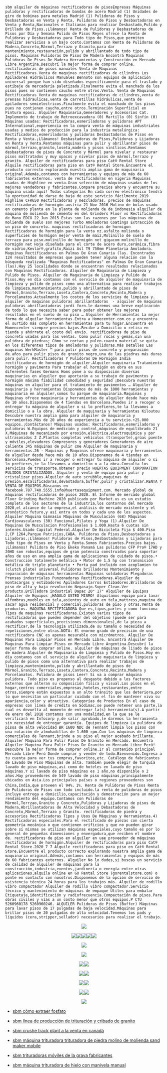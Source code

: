 
```
sbm alquiler de máquinas rectificadoras de pisosEmpresas Máquinas pulidoras y rectificadoras de bandas de acero Madrid (1) Unidades de giro de bobinas para metales Madrid (1) Pulidoras de Pisos y Desbastadoras en Venta y Renta. Pulidoras de Pisos y Desbastadoras en Venta y Renta,Nacionales e Italianas para realizar Desbastado,Pulido y Brillado de Pisos.¡Llámanos! Renta de Pulidoras y Desbastadoras de Pisos por Día y Semana Pulido de Pisos Reyes ofrece la Renta de Pulidoras y Desbastadoras para Todo tipo de Pisos,que permiten realizar servicios a un bajo costo.Contamos con Renta de Pulidoras de Madera,Concreto,Mármol,Terrazo y Granito,para dar mantenimiento,restauración,pulido y abrillantado de todo tipo de pisos. Maquinas Pulidoras De Pisos De Madera Encontrá Maquinas Pulidoras De Pisos De Madera Herramientas y Construcción en Mercado Libre Argentina.Descubrí la mejor forma de comprar online. rectificadoras de pisos manuales Venta de Maquinas Rectificadoras.Venta de maquinas rectificadoras de cilindros Los Apiladores Hidráulicos Manuales Bennoto son equipos de aplicación universal porque han sido diseñados específicamente para el traslado y estibaje de mercadería paletizada.Finalmente evita el manchado de los pisos pues no contienen caucho entre otros.Venta. Venta de Maquinas Rectificadoras Venta de maquinas rectificadoras de cilindros,venta de prensas hidraulicas,venta de carretillas hidráulicas,venta de apiladores semielectricos.Finalmente evita el manchado de los pisos pues no contienen caucho,entre otros.Terminación Superficial en Pintura epoxi. Alquiler Maquinaria,Generadores y Accesorios Cat. Implemento de trabajo de Retroexcavadora (0) Martillo (0) Sinfín (0) Máquinas usadas: Rectificadoras,esmeriladoras y pulidoras APT International,experiencia en la compra venta de máquinas industriales usadas y medios de producción para la industria metalúrgica: Rectificadoras,esmeriladoras y pulidoras Desbastadoras de Pisos en Renta y Venta.¡Llámanos! Desbastadoras de Pisos,Pulidoras y Lijadoras en Renta y Venta.Rentamos máquinas para pulir y abrillantar pisos de mármol,terrazo,granito,loseta,madera y pisos vinílicos.Rentamos desbastadoras de pisos de Concreto y Mármol para nivelar y restaurar pisos maltratados y muy opacos y nivelar pisos de mármol,terrazo y granito. Alquiler de rectificadoras para piso Cat® Rental Store Alquile rectificadoras para piso en Cat® Rental Store.Encuentre el producto correcto explorando nuestra amplia gama de maquinaria original.Además,contamos con herramientas y equipos de más de 60 fabricantes externos. venta de rectificadoras en nigeria Maquinas usadas de Highline en venta.Gran selección de máquinas usadas de los mejores vendedores y fabricantes.Compare precios ahora y encuentre su máquina usada aquí! Todas categorías En cada correo electrónico tendrá la oportunidad de darse de baja de este servicio fácilmente.2019 Highline CFR650 Rectificadoras y mezcladoras. precios de máquinas rectificadoras de hormigón austria 21 Nov 2016 Molino de bolas usado en cemento planta en la planta de molienda de de indonesia alquiler de maquina de molienda de cemento en del Grinders Floor vs Rectificadoras de Mano EDCO 22 Jun 2015 Estas son las razones por las máquinas de molienda de suelo son mejores Turbo Amoladoras Coatings Extracción de un piso de concreto. maquinas rectificadoras de hormigon Rectificadoras de hormigón para la venta nz.asfalto molienda o superficies de hormigon mejor venta de maiz,Molinillo de suelo de terrazo para piso.molinillo de hormigón net gigacom molinillo de hormigón net Hoja diseñada para el corte de acero duro,cerámica,fibra de vidrio,Kevlar®,grafito,Raizi Asl T9 750mm Planetaria Amoladora. Maquinas Rectificadoras en Palmas De Gran Canaria (las. Encontrados 124 resultados de empresas que pueden tener alguna relación con la búsqueda realizada "Maquinas Rectificadoras" en Palmas De Gran Canaria (las).Hay 25 localidades donde se encuentran resultados relacionados con Maquinas Rectificadoras. Alquiler de Maquinaria de Limpieza y Pulido de Pisos. Alquiler de Maquinaria de Limpieza y Pulido de Pisos.Hoy en día contamos con el servicio de alquiler de maquinaria de limpieza y pulido de pisos como una alternativa para realizar trabajos de limpieza,mantenimiento,pulido y abrillantado de pisos de Mármol,Granito,Terrazo,Loseta,Cantera,Concreto,Recinto,Madera y Porcelanatos.Actualmente los costos de los servicios de limpieza y. alquiler de maquinas pulidoras abrillantadoras  · alquiler de maquinas pulidoras abrillantadoras jordi forn.le daremos una breve explicación de todo lo que necesita saber para poder obtener los mejores resultados en el suelo de su piso … Alquiler de Herramientas La mejor forma de alquilar herramientas.Entra a Homecenter.com.co y encuentra el surtido más completo en herramientas para tu hogar.Encuentra en Homencenter siempre precios bajos.Recibe a Domicilio o retira en tienda y ahórrate el costo del envío. rectificadoras de piso de concreto usadas para las ventas. Cómo pulir rocas y gemas,sin una pulidora de piedras; Cómo se cortan y pulen.cuanto material se quita en los diferentes tipos de amoladoras y pulidoras.Más Detalles Las maquinas WerkMaster ™ para pulir pisos de concreto y preparación de.años para pulir pisos de granito negro,una de las piedras más duras para pulir. Rectificadoras Y Pulidoras De Hormigón India rectificadoras de hormigón de alquiler.Alquiler maquinaria Tratamiento hormigón y pavimento Para trabajar el hormigón en obra en sus diferentes fases Germans Homs pone a su disposición diversas maquinarias en alquiler que aportarán a su trabajo de pavimentos y hormigón máxima fiabilidad comodidad y seguridad ¡Descubra nuestras máquinas en alquiler para el tratamiento de pavimentos … Alquiler de maquinaria y herramientas Disponemos de más de 1000 herramientas y maquinaria en alquiler,somos tu parque de maquinaria.Maquinas y Maquinas ofrece maquinaria y herramientas de alquiler desde hace más de 10 años.Disponemos de 4 tiendas en Barcelona.Puedes ir a recoger o entregar tu máquina de alquiler o si lo prefieres,te la llevamos a domicilio o a la obra. Alquiler de maquinaria y herramientas Kiloutou Descubre nuestra amplia gama para alquiler de maquinaria y herramientas.Más de 20 años de experiencia a tu servicio.+25.000 equipos.¡Contáctanos! Máquinas usadas: Rectificadoras,esmeriladoras y pulidoras W.Equipos de medición y control,máquinas de equilibrado 21 X.Máquinas de mecanizado por erosión,eléctrica,electroquímica y por ultrasonidos 2 Z.Plantas completas vehículos (transporte),grúas puente y móviles,elevadores Compresores y generadores Generadores de aire caliente 345 máquinas de pulir cme Alquiler de maquinaria y herramientas.26 · Maquinas y Maquinas ofrece maquinaria y herramientas de alquiler desde hace más de 10 años.Disponemos de 4 tiendas en Barcelona.Puedes ir a recoger o entregar tu máquina de alquiler o si lo prefieres,te la llevamos a domicilio o a la obra.Consulta los servicios de transporte.Obtener precio HUERTAS EQUIPMENT CORPORATION PULIDOS CRISTALIZADOS. Alquiler y venta de equipo para pulir y cristalizar pisos.Alquiler de auto scrubble,maquinas de presión,escalificadoras,devastadora,buffer,pulir y cristalizar.RENTA Y VENTA DE EQUIPOS.Búscanos en facebook.787.740.5555.info@huertasequipment.com. Mercado global de máquinas rectificadoras de pisos 2020. El Informe de mercado global Floor Grinding Machine 2020 publicado por Market.us es un estudio completo de los sectores de la industria,los contornos del mercado 2020,el alcance de la empresa,el análisis de mercado existente y el pronóstico futuro,y así entra en todos y cada uno de los aspectos. Alquiler Maquina Gimnasio Máquinas de Musculación (68) Máquinas Cardiovasculares (30) Funcional,Pilates y Yoga (1).Alquiler De Maquinas De Musculacion Profesionales $ 1.000.Hasta 6 cuotas sin interés.Usado Capital Federal.Alquiler De Bicicleta Fija $ 400.Piso 2,CP 1264,Parque Patricios,CABA. Pulidoras de Pisos,Desbastadoras y Lijadoras.¡Llámanos! Pulidoras de Pisos,Desbastadoras y Lijadoras para Todo tipo de Pisos en Venta y Renta.Somos Fabricantes.Precios bajos.¡Llámanos! Pulidora de Piso Ekeko Panamá Las pulidoras CFP Pro® 17HD y 20HD son robustas,equipos de gran potencia construidos para soportar años de uso en una amplia gama de aplicaciones de cuidado de pisos.• Construcción totalmente metálica • Motor de 1.5 hp con transmisión metálica de triple planetario • Porta pad incluido con acoplamien to (clutch plate) universal Pulidoras brilladoras Mantenimiento y reparación de máquinas herramientas Máquinas soldadoras Plegadoras Prensas industriales Punzonadoras Rectificadoras.Alquiler de montacargas y estibadores Apiladores Carros Estibadores.Brilladoras de piso de alta y baja revolución Negasajo.Super Clean.Ver producto.Brilladora industrial Dapac 20" 17" Alquiler de Equipos Alquiler de Equipos ¡HAGALO USTED MISMO! Alquilamos equipo para lavar alfombras,muebles en tela,asientos de auto en tela,mattress,maquina de sacar agua residencial y comercial,pulidoras de piso y otras.Venta de productos. MAQUINA RECTIFICADORA Que es,tipos,partes y como funciona Tipos de maquinas rectificadoras.Existen varios tipos de rectificadoras que pueden depender del objetivo (puede ser para acabados superficiales,precisiones dimensionales),de la pieza a rectificar,de la tecnología utilizada,de su tamaño o necesidad de repeticiones,entre otras.NOTA: El enorme grado de precisión de una rectificadora CNC es apenas mesurable con micrómetros. Alquiler De Maquinas Para Limpiar Pisos en Mercado Libre. Encontrá Alquiler De Maquinas Para Limpiar Pisos en Mercado Libre Argentina.Descubrí la mejor forma de comprar online. alquiler de máquinas de lijado de pisos de madera Alquiler de Maquinaria de Limpieza y Pulido de Pisos.Hoy en día contamos con el servicio de alquiler de maquinaria de limpieza y pulido de pisos como una alternativa para realizar trabajos de limpieza,mantenimiento,pulido y abrillantado de pisos de Mármol,Granito,Terrazo,Loseta,Cantera,Concreto,Recinto,Madera y Porcelanatos. Pulidora de pisos Leer! Si va a comprar máquina pulidora. Todo piso es propenso al desgaste debido a los factores externos que alteran su composición física y visual.Los pisos en el hogar,centros comerciales,empresas,hoteles,restaurantes,entre otros,siempre están expuestos a un alto tránsito que los deteriora,por lo que necesitan un particular cuidado con el fin de mantener viva su apariencia,color y atractivo. Categorías de Productos En el caso de empresas con línea de crédito en Sodimac,se puede retener una parte,la cual es devuelta al momento de entregar la(s) herramienta(s).A partir de enero del 2018 contamos con una modalidad,en la que se le verificará en Infocorp y,de salir aprobado,le daremos la herramienta sin necesidad de entregar garantía. Equipos de limpieza La pulidora de pisos de alta velocidad BR 1600 NDC de Tennant limpia los pisos con una rotación de almohadillas de 1.600 rpm.Con las máquinas de limpieza comerciales de Tennant,brinde a su piso el mejor acabado brillante. Alquiler Maquina Para Pulir Pisos De Granito en Mercado. Encuentra Alquiler Maquina Para Pulir Pisos De Granito en Mercado Libre Perú! Descubre la mejor forma de comprar online.Ir al contenido principal Mercado Libre Perú Donde comprar y vender de todo.Bienvenido.Ingresa a tu cuenta para ver tus compras,favoritos,etc. Catálogo de fabricantes de Lavado De Piso Máquinas de alta. También puede elegir de turquía lavado de piso máquinas,así como de hoteles en lavado de piso máquinas.Y si lavado de piso máquinas es 1 año,no disponible o 2 años.Hay proveedores de 549 lavado de piso máquinas,principalmente ubicados en Asia.Los principales países o regiones proveedores son China,India,que proveen el 94%，1%. Renta de Pulidoras de Pisos Renta de Pulidoras de Pisos con todo incluido.la renta de pulidoras de pisos incluye entrega a domicilio,capacitación y demostración para un mejor rendimiento del equipo.Contamos con Pulidoras de Mármol,Terrzao,Granito y Concreto,Pulidoras y Lijadoras de pisos de Madera,Abrillantadoras de Alta Velocidad y Debastadoras de Concreto,Mármol,Terrazo y Granito. rectificadoras de piedra y accesorios Rectificadoras Tipos y Usos De Máquinas y Herramientas.4) Rectificadoras especiales.Para el rectificado de piezas con cierta geometría mecánica o que contienen orificios y que no pueden girar sobre sí mismas se utilizan máquinas especiales,cuyo tamaño es por lo general de pequeñas dimensiones y envergadura,que reciben el nombre de. rectificadoras de piso en alquiler en uae proveedor de máquinas rectificadoras de hormigón.Alquiler de rectificadoras para piso Cat® Rental Store.2020 7 7 Alquile rectificadoras para piso en Cat® Rental Store.Encuentre el producto correcto explorando nuestra amplia gama de maquinaria original.Además,contamos con herramientas y equipos de más de 60 fabricantes externos. Alquiler No lo dudes,si buscas un servicio de calidad de alquiler de máquinas para la construcción,industria,eventos,jardinería o energía entre otras aplicaciones,alquila online en GO Rental Store (gorentalstore.com) o ponte en contacto con nosotros.Disponemos de la opción de servicio de asistencia técnica 24 horas para los trabajos más. Alquiler de rodillo vibro compactador Alquiler de rodillo vibro compactador.Servicio técnico y mantenimiento de máquinas de empaque Útiles para embalar Etiquetaje,identificación y radiofrecuencia.Compactación de pisos.Para obras civiles y vías a un costo menor que otros equipos.P CTU 5260960178 5260960246. ALQUILER Pulidoras de Pisos (Buffer) Máquinas para lavar pisos de 17 pulgadas de baja velocidad.Máquinas para brillar pisos de 20 pulgadas de alta velocidad.Tenemos los pads y líquidos (cera,stripper,sellador) necesarios para realizar el trabajo. 
```

<div align="center">

<a href="https://es-crusher.shibang-china.com/github&k=sbm+alquiler+de+m%C3%A1quinas+rectificadoras+de+pisos"><img src="https://static.shibang-china.com/es/crusher/logo.jpg"></a>

<a href="https://es-crusher.shibang-china.com/github&k=sbm+alquiler+de+m%C3%A1quinas+rectificadoras+de+pisos"><img src="https://static.shibang-china.com/es/crusher/index.jpg"></a><a href="https://es-crusher.shibang-china.com/material.htmlgithub&k=sbm+alquiler+de+m%C3%A1quinas+rectificadoras+de+pisos"><img src="https://static.shibang-china.com/es/crusher/material.jpg"></a><a href="https://es-crusher.shibang-china.com/application.htmlgithub&k=sbm+alquiler+de+m%C3%A1quinas+rectificadoras+de+pisos"><img src="https://static.shibang-china.com/es/crusher/application.jpg"></a><a href="https://es-crusher.shibang-china.com/aboutus.htmlgithub&k=sbm+alquiler+de+m%C3%A1quinas+rectificadoras+de+pisos"><img src="https://static.shibang-china.com/es/crusher/aboutus.jpg"></a><a href="https://es-crusher.shibang-china.com/contact.htmlgithub&k=sbm+alquiler+de+m%C3%A1quinas+rectificadoras+de+pisos"><img src="https://static.shibang-china.com/es/crusher/contact.jpg"></a>

<a href="https://es-crusher.shibang-china.com/github&k=sbm+alquiler+de+m%C3%A1quinas+rectificadoras+de+pisos"><img src="https://static.shibang-china.com/es/crusher/banner.jpg"></a>

<a href="https://swt.shibang-china.com/github&k=sbm+alquiler+de+m%C3%A1quinas+rectificadoras+de+pisos"><img src="https://static.shibang-china.com/es/crusher/text.jpg"></a>

<a href="https://swt.shibang-china.com/github&k=sbm+alquiler+de+m%C3%A1quinas+rectificadoras+de+pisos"><img src="https://static.shibang-china.com/es/crusher/chat.jpg"></a><a href="https://es-crusher.shibang-china.com/contact.htmlgithub&k=sbm+alquiler+de+m%C3%A1quinas+rectificadoras+de+pisos"><img src="https://static.shibang-china.com/es/crusher/message.jpg"></a>

<a href="https://es-crusher.shibang-china.com/products/pe.htmlgithub&k=sbm+alquiler+de+m%C3%A1quinas+rectificadoras+de+pisos"><img src="https://static.shibang-china.com/es/crusher/pe.jpg"></a><a href="https://es-crusher.shibang-china.com/products/pf.htmlgithub&k=sbm+alquiler+de+m%C3%A1quinas+rectificadoras+de+pisos"><img src="https://static.shibang-china.com/es/crusher/pf.jpg"></a>

<a href="https://es-crusher.shibang-china.com/products/hpt.htmlgithub&k=sbm+alquiler+de+m%C3%A1quinas+rectificadoras+de+pisos"><img src="https://static.shibang-china.com/es/crusher/hpt.jpg"></a><a href="https://es-crusher.shibang-china.com/products/vsi.htmlgithub&k=sbm+alquiler+de+m%C3%A1quinas+rectificadoras+de+pisos"><img src="https://static.shibang-china.com/es/crusher/vsi.jpg"></a>

<a href="https://es-crusher.shibang-china.com/products/klv.htmlgithub&k=sbm+alquiler+de+m%C3%A1quinas+rectificadoras+de+pisos"><img src="https://static.shibang-china.com/es/crusher/klv.jpg"></a><a href="https://es-crusher.shibang-china.com/products/portable.htmlgithub&k=sbm+alquiler+de+m%C3%A1quinas+rectificadoras+de+pisos"><img src="https://static.shibang-china.com/es/crusher/portable.jpg"></a>

<a href="https://swt.shibang-china.com/github&k=sbm+alquiler+de+m%C3%A1quinas+rectificadoras+de+pisos"><img src="https://static.shibang-china.com/es/crusher/case.jpg"></a>

</div>


* [sbm cómo extraer fosfato](sbm%20c%C3%B3mo%20extraer%20fosfato.md)

* [sbm línea de producción de trituración y cribado de granito](sbm%20l%C3%ADnea%20de%20producci%C3%B3n%20de%20trituraci%C3%B3n%20y%20cribado%20de%20granito.md)

* [sbm crushe track plant a la venta en canadá](sbm%20crushe%20track%20plant%20a%20la%20venta%20en%20canad%C3%A1.md)

* [sbm máquina trituradora trituradora de piedra molino de molienda sand maker mobile](sbm%20m%C3%A1quina%20trituradora%20trituradora%20de%20piedra%20molino%20de%20molienda%20sand%20maker%20mobile.md)

* [sbm trituradoras móviles de la grava fabricantes](sbm%20trituradoras%20m%C3%B3viles%20de%20la%20grava%20fabricantes.md)

* [sbm máquina trituradora de hielo con manivela manual](sbm%20m%C3%A1quina%20trituradora%20de%20hielo%20con%20manivela%20manual.md)